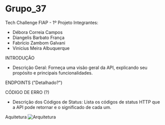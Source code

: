# Grupo_37
Tech Challenge FIAP - 1º Projeto
Integrantes: 
- Débora Correia Campos
- Diangelis Barbato França
- Fabrício Zambom Galvani
- Vinicius Meira Albuquerque


INTRODUÇÃO
  - Descrição Geral: Forneça uma visão geral da API, explicando seu propósito e principais funcionalidades.

ENDPOINTS ("Detalhado?")

CÓDIGO DE ERRO (?)
- Descrição dos Códigos de Status: Lista os códigos de status HTTP que a API pode retornar e o significado de cada um.




Aquitetura
![Arquitetura](https://github.com/DiangelisF/Grupo_37/assets/170565693/4db6bbe1-328e-4529-a7aa-e5355af6fe0c)




